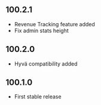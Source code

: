 ## 100.2.1

- Revenue Tracking feature added
- Fix admin stats height

## 100.2.0

- Hyvä compatibility added

## 100.1.0

- First stable release
